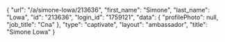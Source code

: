 {
    "url": "\/a\/simone-lowa\/213636",
    "first_name": "Simone",
    "last_name": "Lowa",
    "id": "213636",
    "login_id": "1759121",
    "data": {
        "profilePhoto": null,
        "job_title": "Cna"
    },
    "type": "captivate",
    "layout": "ambassador",
    "title": "Simone Lowa"
}